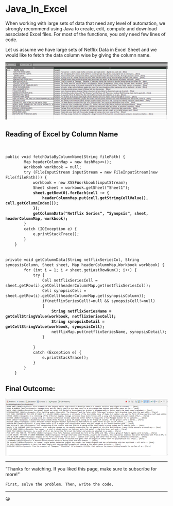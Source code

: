 # Java_In_Excel

When working with large sets of data that need any level of automation, we strongly recommend using Java to create, edit, compute and download associated Excel files. For most of the functions, you only need few lines of code.

Let us assume we have large sets of Netflix Data in Excel Sheet and we would like to fetch the data column wise by giving the column name.

<kbd> <img src="https://github.com/YashzAlphaGeek/Java_In_Excel/blob/master/Images/ExcelData.png"/> </kbd>

## Reading of Excel by Column Name

<pre><code>

public void fetchDataByColumnName(String filePath) {
		Map<String, Integer> headerColumnMap = new HashMap<>();
		Workbook workbook = null;
		try (FileInputStream inputStream = new FileInputStream(new File(filePath))) {
			workbook = new XSSFWorkbook(inputStream);
			Sheet sheet = workbook.getSheet("Sheet1");
			<b>sheet.getRow(0).forEach(cell -> {
				headerColumnMap.put(cell.getStringCellValue(), cell.getColumnIndex());
			});
			getColumnData("Netflix Series", "Synopsis", sheet, headerColumnMap, workbook);</b>
		}
		catch (IOException e) {
			e.printStackTrace();
		}
	}


private void getColumnData(String netflixSeriesCol, String synopsisColumn, Sheet sheet, Map<String, Integer> headerColumnMap,Workbook workbook) {
		for (int i = 1; i < sheet.getLastRowNum(); i++) {
			try {
				Cell netflixSeriesCell = sheet.getRow(i).getCell(headerColumnMap.get(netflixSeriesCol));
				Cell synopsisCell = sheet.getRow(i).getCell(headerColumnMap.get(synopsisColumn));
				if(netflixSeriesCell!=null && synopsisCell!=null)
				{
					<b>String netflixSeriesName = getCellStringValue(workbook, netflixSeriesCell);</b>
					<b>String synopsisDetail = getCellStringValue(workbook, synopsisCell);</b>
					netflixMap.put(netflixSeriesName, synopsisDetail);
				}

			}
			catch (Exception e) {
				e.printStackTrace();
			}
		}
	}  
</code></pre>

 ## Final Outcome:
 
 <kbd> <img src="https://github.com/YashzAlphaGeek/Java_In_Excel/blob/master/Images/ReadColumnByName.png"/> </kbd>

------------------------------------------------------------------------------------
“Thanks for watching. If you liked this page, make sure to subscribe for more!”

	First, solve the problem. Then, write the code. 
------------------------------------------------------------------------------------
:grinning:
